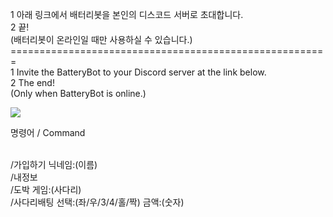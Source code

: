 1 아래 링크에서 배터리봇을 본인의 디스코드 서버로 초대합니다.<br>
2 끝!<br>
(배터리봇이 온라인일 때만 사용하실 수 있습니다.)<br>
=======================================================<br>
1 Invite the BatteryBot to your Discord server at the link below.<br>
2 The end!<br>
(Only when BatteryBot is online.)<br>

<a href="https://discord.com/oauth2/authorize?client_id=1178255413641216000&permissions=8&scope=bot" target="_blank"><img src="https://img.shields.io/badge/Invite BatteryBot-512BD4?style=for-the-badge&logo=discord&logoColor=white"/></a>

명령어 / Command<br><br>

/가입하기 닉네임:(이름)<br>
/내정보<br>
/도박 게임:(사다리)<br>
/사다리배팅 선택:(좌/우/3/4/홀/짝) 금액:(숫자)<br>
